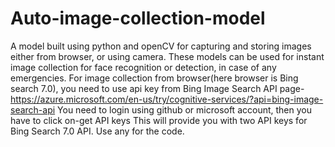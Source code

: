 # Auto-image-collection-model
A model built using python and openCV for capturing and storing images either from browser, or using camera.
These models can be used for instant image collection for face recognition or detection, in case of any emergencies.
For image collection from browser(here browser is Bing search 7.0), you need to use api key from Bing Image Search API page-https://azure.microsoft.com/en-us/try/cognitive-services/?api=bing-image-search-api
You need to login using github or microsoft account, then you have to click on-get API keys 
This will provide you with two API keys for Bing Search 7.0 API. Use any for the code.

